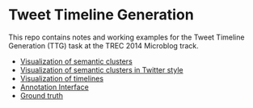 Tweet Timeline Generation
=========================

This repo contains notes and working examples for the Tweet Timeline Generation (TTG) task at the TREC 2014 Microblog track.


+ [Visualization of semantic clusters](http://ylwang99.github.io/TweetTimelineGeneration/semantic-clusters.html)
+ [Visualization of semantic clusters in Twitter style](http://ylwang99.github.io/TweetTimelineGeneration/semantic-clusters-twitterstyle.html)
+ [Visualization of timelines](http://ylwang99.github.io/TweetTimelineGeneration/timeline.html)
+ [Annotation Interface](http://ylwang99.github.io/TweetTimelineGeneration/annotation-twitterstyle.html)
+ [Ground truth](http://ylwang99.github.io/TweetTimelineGeneration/ground-truth.html)